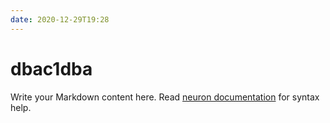```yaml
---
date: 2020-12-29T19:28
---
```


# dbac1dba

Write your Markdown content here. Read [neuron documentation](https://neuron.zettel.page/2011404.html) for syntax help.

